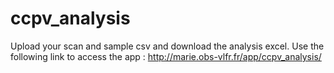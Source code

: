 # ccpv_analysis
Upload your scan and sample csv and download the analysis excel.
Use the following link to access the app : http://marie.obs-vlfr.fr/app/ccpv_analysis/